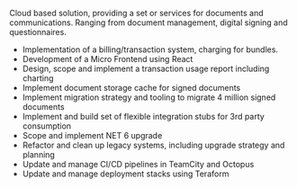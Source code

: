 <!-- markdownlint-disable MD041 -->

Cloud based solution, providing a set or services for documents and communications. Ranging from document management, digital signing and questionnaires.

- Implementation of a billing/transaction system, charging for bundles.
- Development of a Micro Frontend using React
- Design, scope and implement a transaction usage report including charting
- Implement document storage cache for signed documents
- Implement migration strategy and tooling to migrate 4 million signed documents
- Implement and build set of flexible integration stubs for 3rd party consumption
- Scope and implement NET 6 upgrade
- Refactor and clean up legacy systems, including upgrade strategy and planning
- Update and manage CI/CD pipelines in TeamCity and Octopus
- Update and manage deployment stacks using Teraform

<!-- markdownlint-enable MD041 -->
